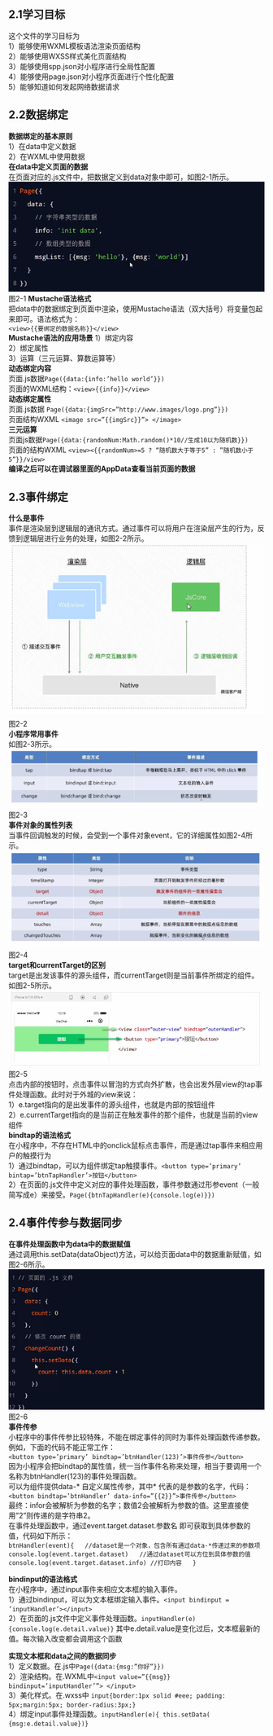 ## 2.1学习目标  
这个文件的学习目标为   
1）能够使用WXML模板语法渲染页面结构  
2）能够使用WXSS样式美化页面结构  
3）能够使用spp.json对小程序进行全局性配置  
4）能够使用page.json对小程序页面进行个性化配置  
5）能够知道如何发起网络数据请求  

## 2.2数据绑定  
**数据绑定的基本原则**  
1）在data中定义数据  
2）在WXML中使用数据  
**在data中定义页面的数据**  
在页面对应的.js文件中，把数据定义到data对象中即可，如图2-1所示。  
![](https://github.com/CabbageEggplant/we_chat_applet/blob/main/images/2-1.png)<br/>
图2-1 
**Mustache语法格式**  
把data中的数据绑定到页面中渲染，使用Mustache语法（双大括号）将变量包起来即可。语法格式为：  
`<view>{{要绑定的数据名称}}</view>`  
**Mustache语法的应用场景**
1）绑定内容  
2）绑定属性  
3）运算（三元运算、算数运算等）  
**动态绑定内容**  
页面.js数据`Page({data:{info:’hello world’}})`  
页面的WXML结构：`<view>{{info}}</view>`  
**动态绑定属性**  
页面.js数据 `Page({data:{imgSrc=”http://www.images/logo.png”}})`  
页面结构WXML  `<image src=”{{imgSrc}}”> </image>`  
**三元运算**   
页面js数据`Page({data:{randomNum:Math.random()*10//生成10以为随机数}})`  
页面的结构WXML `<view><{{randomNum>=5 ? “随机数大于等于5” : ”随机数小于5”}}/view>`  
**编译之后可以在调试器里面的AppData查看当前页面的数据**  

## 2.3事件绑定  
**什么是事件**  
事件是渲染层到逻辑层的通讯方式。通过事件可以将用户在渲染层产生的行为，反馈到逻辑层进行业务的处理，如图2-2所示。  
![](https://github.com/CabbageEggplant/we_chat_applet/blob/main/images/2-2.png)<br/>
图2-2  
**小程序常用事件**  
如图2-3所示。  
![](https://github.com/CabbageEggplant/we_chat_applet/blob/main/images/2-3.png)<br/>
图2-3  
**事件对象的属性列表**  
当事件回调触发的时候，会受到一个事件对象event，它的详细属性如图2-4所示。    
![](https://github.com/CabbageEggplant/we_chat_applet/blob/main/images/2-4.png)<br/>
图2-4  
**target和currentTarget的区别**  
target是出发该事件的源头组件，而currentTarget则是当前事件所绑定的组件。如图2-5所示。   
![](https://github.com/CabbageEggplant/we_chat_applet/blob/main/images/2-5.png)<br/>
图2-5  
点击内部的按钮时，点击事件以冒泡的方式向外扩散，也会出发外层view的tap事件处理函数。此时对于外城的view来说：  
1）e.target指向的是出发事件的源头组件，也就是内部的按钮组件  
2）e.currentTarget指向的是当前正在触发事件的那个组件，也就是当前的view组件  
**bindtap的语法格式**  
在小程序中，不存在HTML中的onclick鼠标点击事件，而是通过tap事件来相应用户的触摸行为  
1）通过bindtap，可以为组件绑定tap触摸事件。`<button type=’primary’ bintap=’btnTapHandler’>按钮</button>`   
2）在页面的.js文件中定义对应的事件处理函数，事件参数通过形参event（一般简写成e）来接受。`Page({btnTapHandler(e){console.log(e)}})`  

## 2.4事件传参与数据同步  
**在事件处理函数中为data中的数据赋值**  
通过调用this.setData(dataObject)方法，可以给页面data中的数据重新赋值，如图2-6所示。  
![](https://github.com/CabbageEggplant/we_chat_applet/blob/main/images/2-6.png)<br/>
图2-6  
**事件传参**  
小程序中的事件传参比较特殊，不能在绑定事件的同时为事件处理函数传递参数。例如，下面的代码不能正常工作：  
`<button type=’primary’ bindtap=’btnHandler(123)’>事件传参</button>`  
因为小程序会把bindtap的属性值，统一当作事件名称来处理，相当于要调用一个名称为btnHandler(123)的事件处理函数。  
可以为组件提供data-* 自定义属性传参，其中* 代表的是参数的名字，代码：  
`<button bindtap=’btnHandler’ data-info=”{{2}}”>事件传参</button>`  
最终：infor会被解析为参数的名字；数值2会被解析为参数的值。这里直接使用”2”则传递的是字符串2。  
在事件处理函数中，通过event.target.dataset.参数名 即可获取到具体参数的值，代码如下所示：  
`btnHandler(event){  
//dataset是一个对象，包含所有通过data-*传递过来的参数项  
console.log(event.target.dataset)  
//通过dataset可以方位到具体参数的值  
console.log(event.target.dataset.info) //打印内容  
}`  

**bindinput的语法格式**  
在小程序中，通过input事件来相应文本框的输入事件。  
1）通过bindinput，可以为文本框绑定输入事件。`<input bindinput = ’inputHandler’></input>`  
2）在页面的.js文件中定义事件处理函数。`inputHandler(e) {console.log(e.detail.value)}` 其中e.detail.value是变化过后，文本框最新的值。每次输入改变都会调用这个函数  

**实现文本框和data之间的数据同步**  
1）定义数据。在.js中`Page({data:{msg:”你好”}})`  
2）渲染结构。在.WXML中`<input value=”{{msg}} bindinput=’inputHandler’”> </input>`  
3）美化样式。在.wxss中 `input{border:1px solid #eee; padding: 5px;margin:5px; border-radius:3px;}`  
4）绑定input事件处理函数。`inputHandler(e){ this.setData( {msg:e.detail.value})}`  
